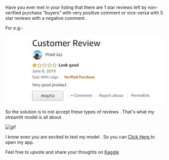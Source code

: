 Have you ever met in your listing that there are 1 star reviews left by non-verified purchase “buyers” with very positive comment or vice-versa with 5 star reviews with a negative comment.

For e.g:-

![](im1.png)

So the solution is to not accept these types of reviews . That's what my streamlit model is all about. 

![gif](https://user-images.githubusercontent.com/59039167/112620026-0193f880-8e4e-11eb-8fcb-578e055b9e73.gif)

I know even you are excited to test my model . So you can <a href="https://share.streamlit.io/chetan-30/musical-instruments_reviews-sentiment_analysis/streamlit.py" class="button big">Click Here </a> to open my app.
 
 Feel free to upvote and share your thoughts on <a href="https://www.kaggle.com/chetangadge/amazon-musical-instruments-review" class="button big">Kaggle</a>

